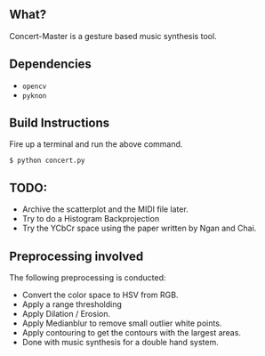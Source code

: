## What?
Concert-Master is a gesture based music synthesis tool.

## Dependencies
- ```opencv```
- ```pyknon```

## Build Instructions
Fire up a terminal and run the above command.
```
$ python concert.py
```

## TODO:
- Archive the scatterplot and the MIDI file later.
- Try to do a Histogram Backprojection
- Try the YCbCr space using the paper written by Ngan and Chai.

## Preprocessing involved
The following preprocessing is conducted:
- Convert the color space to HSV from RGB.
- Apply a range thresholding
- Apply Dilation / Erosion.
- Apply Medianblur to remove small outlier white points.
- Apply contouring to get the contours with the largest areas.
- Done with music synthesis for a double hand system.
